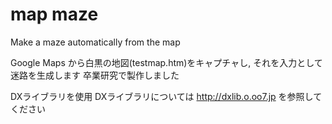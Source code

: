 # map maze

Make a maze automatically from the map

Google Maps から白黒の地図(testmap.htm)をキャプチャし, それを入力として迷路を生成します
卒業研究で製作しました

DXライブラリを使用
DXライブラリについては <http://dxlib.o.oo7.jp> を参照してください
